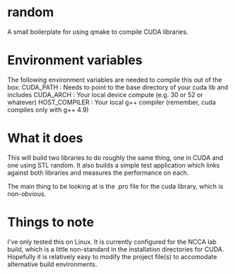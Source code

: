 # random
A small boilerplate for using qmake to compile CUDA libraries.

# Environment variables
The following environment variables are needed to compile this out of the box:
CUDA_PATH : Needs to point to the base directory of your cuda lib and includes
CUDA_ARCH : Your local device compute (e.g. 30 or 52 or whatever)
HOST_COMPILER : Your local g++ compiler (remember, cuda compiles only with g++ 4.9)

# What it does
This will build two libraries to do roughly the same thing, one in CUDA and one using STL random. It also builds a simple test application which links against both libraries and measures the performance on each.

The main thing to be looking at is the .pro file for the cuda library, which is non-obvious.

# Things to note
I've only tested this on Linux. It is currently configured for the NCCA lab build, which is a little non-standard in the installation directories for CUDA. Hopefully it is relatively easy to modify the project file(s) to accomodate alternative build environments.

